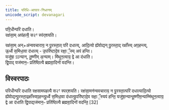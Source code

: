 ```yaml
---
title: परिधि-आघार-निधानम्
unicode_script: devanagari
---
```


परि॒धीन्परि॑ दधाति।  
रक्ष॑सा॒म् अप॑हत्यै॒ स२ꣳ स्प॑र्‌शयति।

रक्ष॑सा॒म् अन्+अ॑न्ववचाराय॒ न पु॒रस्ता॒त् परि॑ दधात्य्, आदि॒त्यो ह्ये॑वोद्यन् पु॒रस्ता॒द् रक्षाँ॑स्य् अप॒हन्त्य्,  
ऊ॒र्ध्वे स॒मिधा॒वा द॑धात्य् - उ॒परि॑ष्टादे॒व रक्षा॒ँ॒स्य् अप॑ हन्ति।  
यजु॑षा॒ ऽऽन्यान्, तू॒ष्णीम् अ॒न्याम्। मि॑थुन॒त्वाय॒ द्वे आ द॑धाति।  
द्वि॒पाद् यज॑मान॒ᳶ प्रति॑ष्ठित्यै ब्रह्मवा॒दिनो॑ वदन्ति।  


## विस्वरपाठः
परिधीन्परि दधाति रक्षसामपहत्यै स२ꣳ स्पर्‌शयति। रक्ष॑सा॒मन॑न्ववचाराय॒ न पु॒रस्ता॒त्परि॑ दधात्यादि॒त्यो ह्ये॑वोद्यन्पु॒रस्ता॒द्रक्षाँ॑स्यप॒हन्त्यू॒र्ध्वे स॒मिधा॒वा द॑धात्यु॒परि॑ष्टादे॒व रक्षा॒ँ॒स्यप॑ हन्ति॒ यजु॑षा॒न्यान्तू॒ष्णीम॒न्याम्मि॑थुन॒त्वाय॒ द्वे आ द॑धाति द्वि॒पाद्यज॑मान॒ᳶ प्रति॑ष्ठित्यै ब्रह्मवा॒दिनो॑ वदन्ति॒ [32]